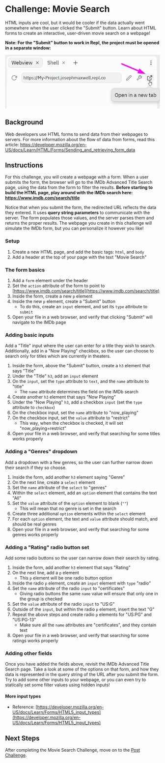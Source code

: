 # Challenge: Movie Search
HTML inputs are cool, but it would be cooler if the data actually went somewhere when the user clicked the "Submit" button. Learn about HTML forms to create an interactive, user-driven movie search on a webpage!

**Note: For the "Submit" button to work in Repl, the project must be opened in a separate window:**

![](../Assets/OpenInNewTab.png)

## Background
Web developers use HTML forms to send data from their webpages to servers. For more information about the flow of data from forms, read this article: https://developer.mozilla.org/en-US/docs/Learn/HTML/Forms/Sending_and_retrieving_form_data

## Instructions
For this challenge, you will create a webpage with a form. When a user submits the form, the browser will go to the IMDb Advanced Title Search page, using the data from the form to filter the results. **Before starting to build the HTML page, play around with the IMDb search here: https://www.imdb.com/search/title**

Notice that when you submit the form, the redirected URL reflects the data they entered. It uses **query string parameters** to communicate with the server. The form populates those values, and the server parses them and returns the proper results. The webpage you create in this challenge will simulate the IMDb form, but you can personalize it however you like!

### Setup
1. Create a new HTML page, and add the basic tags: `html`, and `body`
1. Add a header at the top of your page with the text "Movie Search"

### The form basics
1. Add a `form` element under the header
1. Set the `action` attribute of the form to point to [https://www.imdb.com/search/title](https://www.imdb.com/search/title)
1. Inside the form, create a new `p` element
1. Inside the new `p` element, create a "Submit" button
    - To do this, create an `input` element, and set its `type` attribute to `submit`
1. Open your file in a web browser, and verify that clicking "Submit" will navigate to the IMDb page

### Adding basic inputs
Add a "Title" input where the user can enter for a title they wish to search. Additionally, add in a "Now Playing" checkbox, so the user can choose to search only for titles which are currently in theaters.

1. Inside the form, above the "Submit" button, create a `h3` element that says "Title"
1. Under the "Title" `h3`, add an `input` element
1. On the `input`, set the `type` attribute to `text`, and the `name` attribute to "title"
    - The `name` attribute determines the field on the IMDb search
1. Create another `h3` element that says "Now Playing"
1. Under the "Now Playing" `h3`, add a checkbox `input` (set the `type` attribute to `checkbox`)
1. On the checkbox input, set the `name` attribute to "now_playing"
1. On the checkbox input, set the `value` attribute to "restrict"
    - This way, when the checkbox is checked, it will set "now_playing=restrict"
1. Open your file in a web browser, and verify that searching for some titles works properly

### Adding a "Genres" dropdown
Add a dropdown with a few genres, so the user can further narrow down their search if they so choose.

1. Inside the form, add another `h3` element saying "Genre"
1. On the next line, create a `select` element
1. Set the `name` attribute of the `select` to "genres"
1. Within the `select` element, add an `option` element that contains the text "All"
1. Set the `value` attribute of the `option` element to blank (`""`)
    - This will mean that no genre is set in the search
1. Create three additional `option` elements within the `select` element
1. For each `option` element, the text and `value` attribute should match, and should be real genres
1. Open your file in a web browser, and verify that searching for some genres works properly

### Adding a "Rating" radio button set
Add some radio buttons so the user can narrow down their search by rating.

1. Inside the form, add another `h3` element that says "Rating"
1. On the next line, add a `p` element
    - This `p` element will be one radio button option
1. Inside the radio `p` element, create an `input` element with `type` "radio"
1. Set the `name` attribute of the radio `input` to "certificates"
    - Giving radio buttons the same `name` value will ensure that only one in the group is checked
1. Set the `value` attribute of the radio `input` to "US:G"
1. Outside of the `input`, but within the radio `p` element, insert the text "G"
1. Repeat the above steps and create radio `p` elements for "US:PG" and "US:PG-13"
    - Make sure all the `name` attributes are "certificates", and they contain text
1. Open your file in a web browser, and verify that searching for some ratings works properly

### Adding other fields
Once you have added the fields above, revisit the IMDb Advanced Title Search page. Take a look at some of the options on that form, and how they data is represented in the query string of the URL after you submit the form. Try to add some other inputs to your webpage, or you can even try to statically set some filter values using hidden inputs!

#### More input types
- Reference: [https://developer.mozilla.org/en-US/docs/Learn/Forms/HTML5_input_types](https://developer.mozilla.org/en-US/docs/Learn/Forms/HTML5_input_types)

## Next Steps
After completing the Movie Search Challenge, move on to the [Post Challenge](PostChallenge.md).
